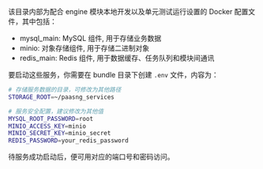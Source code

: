 该目录内部为配合 engine 模块本地开发以及单元测试运行设置的 Docker 配置文件，其中包括：

- mysql_main: MySQL 组件, 用于存储业务数据
- minio: 对象存储组件, 用于存储二进制对象
- redis_main: Redis 组件, 用于数据缓存、任务队列和模块间通讯

要启动这些服务，你需要在 bundle 目录下创建 `.env` 文件，内容为：

```bash
# 存储服务数据的目录，可修改为其他路径
STORAGE_ROOT=~/paasng_services

# 服务安全配置，建议修改为其他值
MYSQL_ROOT_PASSWORD=root
MINIO_ACCESS_KEY=minio
MINIO_SECRET_KEY=minio_secret
REDIS_PASSWORD=your_redis_password
```

待服务成功启动后，便可用对应的端口号和密码访问。